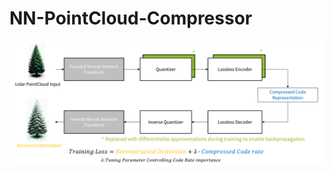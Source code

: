 # NN-PointCloud-Compressor



![alt text](https://github.com/ClayNdugga/NN-PointCloud-Compressor/blob/main/assets/image.png?raw=true)
